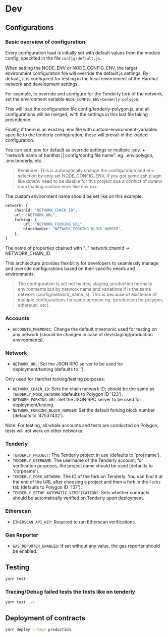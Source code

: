 # Dev

## Configurations

### Basic overview of configuration

Every configuration load is initially set with default values from the module config, specified in the file `config/default.js`.

When setting the NODE_ENV or NODE_CONFIG_ENV, the target environment configuration file will override the default.js settings. By default, it is configured for testing in the local environment of the Hardhat network and development settings.

For example, to override and configure for the Tenderly fork of the network, set the environment variable `NODE_CONFIG_ENV=tenderly-polygon`.

This will load the configuration file config/tenderly-polygon.js, and all configurations will be merged, with the settings in this last file taking precedence.

Finally, if there is an existing .env file with custom-environment-variables specific to the tenderly configuration, these will prevail in the loaded configuration.

You can add .env for default as override settings or multiple .env. + "network name of hardhat || config/config file name". eg. .env.polygon, .env.tenderly, etc.

> Reminder: This is automatically change the configuration and env selection by only set NODE_CONFIG_ENV, If you got some zsh plugin like dotenv need to be disable for this project due a conflict of dotenv npm loading custom envs like env.xxx.

The custom environment name should be set like on this example:

```ts
network: {
    chainId: "NETWORK_CHAIN_ID",
    url: "NETWORK_URL",
    forking: {
        url: "NETWORK_FORKING_URL",
        blockNumber: "NETWORK_FORKING_BLOCK_NUMBER",
    },
}
```

The name of properties chained with "\_" network.chainId -> NETWORK_CHAIN_ID.

This architecture provides flexibility for developers to seamlessly manage and override configurations based on their specific needs and environments.

> The configuration is set not by dev, staging, production normally environments but by network name and variations if is the same network (config/network_name.js).
> This is because of existence of multiple configurations for same purpose eg. (production for polygon, ethereum, etc).

### Accounts

- `ACCOUNTS_MNEMONIC`: Change the default mnemonic used for testing on any network (should be changed in case of dev/staging/production environments).

### Network

- `NETWORK_URL`: Set the JSON RPC server to be used for deployment/testing (defaults to '').

Only used for Hardhat forking/testing purposes:

- `NETWORK_CHAIN_ID`: Sets the chain network ID; should be the same as `TENDERLY_FORK_NETWORK` (defaults to Polygon ID '123').
- `NETWORK_FORKING_URL`: Set the JSON RPC server to be used for deployment/testing.
- `NETWORK_FORKING_BLOCK_NUMBER`: Set the default forking block number (defaults to '47537432').

Note: For testing, all whale accounts and tests are conducted on Polygon; tests will not work on other networks.

### Tenderly

- `TENDERLY_PROJECT`: The Tenderly project in use (defaults to 'proj name').
- `TENDERLY_USERNAME`: The username of the Tenderly account; for verification purposes, the project name should be used (defaults to 'corpname').
- `TENDERLY_FORK_NETWORK`: The ID of the fork on Tenderly. You can find it at the end of the URL after choosing a project and then a fork in the `Forks` tab (defaults to Polygon ID '137').
- `TENDERLY_SETUP_AUTOMATIC_VERIFICATIONS`: Sets whether contracts should be automatically verified on Tenderly upon deployment.

### Etherscan

- `ETHERSCAN_API_KEY`: Required to run Etherscan verifications.

### Gas Reporter

- `GAS_REPORTER_ENABLED`: If set without any value, the gas reporter should be enabled.

## Testing

```bash
yarn test
```

### Tracing/Debug failed tests the tests like on tenderly

```bash
yarn test --v
```

## Deployment of contracts

```bash
yarn deploy --tags production
```
